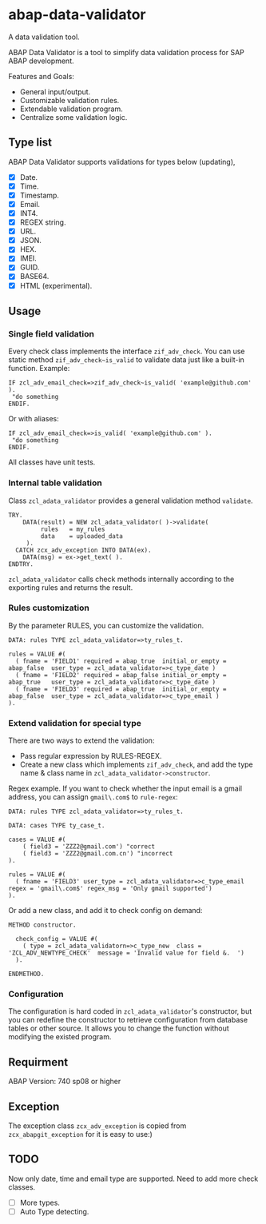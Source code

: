 # abap-data-validator
A data validation tool.

ABAP Data Validator is a tool to simplify data validation process for SAP ABAP development.

Features and Goals:
* General input/output.
* Customizable validation rules.
* Extendable validation program.
* Centralize some validation logic.

## Type list
ABAP Data Validator supports validations for types below (updating),
- [x] Date.
- [x] Time.
- [x] Timestamp.
- [x] Email.
- [x] INT4.
- [x] REGEX string.
- [x] URL.
- [x] JSON.
- [x] HEX.
- [x] IMEI.
- [x] GUID.
- [x] BASE64.
- [x] HTML (experimental).

## Usage

### Single field validation 
Every check class implements the interface `zif_adv_check`. You can use static method `zif_adv_check~is_valid` to validate data just like a built-in function. Example:
```abap
IF zcl_adv_email_check=>zif_adv_check~is_valid( 'example@github.com' ).
 "do something
ENDIF.
```
Or with aliases:
```abap
IF zcl_adv_email_check=>is_valid( 'example@github.com' ).
 "do something
ENDIF.
```
All classes have unit tests.

### Internal table validation
Class `zcl_adata_validator` provides a general validation method `validate`. 
```abap
TRY.
    DATA(result) = NEW zcl_adata_validator( )->validate(
         rules   = my_rules
         data    = uploaded_data
     ).
  CATCH zcx_adv_exception INTO DATA(ex).
    DATA(msg) = ex->get_text( ).
ENDTRY.    
```
`zcl_adata_validator` calls check methods internally according to the exporting rules and returns the result.

### Rules customization
By the parameter RULES, you can customize the validation.
```abap
DATA: rules TYPE zcl_adata_validator=>ty_rules_t.

rules = VALUE #(
  ( fname = 'FIELD1' required = abap_true  initial_or_empty = abap_false  user_type = zcl_adata_validator=>c_type_date )
  ( fname = 'FIELD2' required = abap_false initial_or_empty = abap_true   user_type = zcl_adata_validator=>c_type_date )
  ( fname = 'FIELD3' required = abap_true  initial_or_empty = abap_false  user_type = zcl_adata_validator=>c_type_email )
).
```
### Extend validation for special type
There are two ways to extend the validation:
* Pass regular expression by RULES-REGEX.
* Create a new class which implements `zif_adv_check`, and add the type name & class name in `zcl_adata_validator->constructor`.

Regex example. If you want to check whether the input email is a gmail address, you can assign `gmail\.com$` to `rule-regex`:

```abap
DATA: rules TYPE zcl_adata_validator=>ty_rules_t.

DATA: cases TYPE ty_case_t.

cases = VALUE #(
    ( field3 = 'ZZZ2@gmail.com') "correct
    ( field3 = 'ZZZ2@gmail.com.cn') "incorrect
).

rules = VALUE #(
  ( fname = 'FIELD3' user_type = zcl_adata_validator=>c_type_email regex = 'gmail\.com$' regex_msg = 'Only gmail supported')
).
```
Or add a new class, and add it to check config on demand: 
```abap
METHOD constructor.

  check_config = VALUE #(
    ( type = zcl_adata_validatorn=>c_type_new  class = 'ZCL_ADV_NEWTYPE_CHECK'  message = 'Invalid value for field &.  ')
  ).

ENDMETHOD.
 ```
### Configuration 
The configuration is hard coded in `zcl_adata_validator`'s constructor, but you can redefine the constructor to retrieve configuration from database tables or other source. It allows you to change the function without modifying the existed program.

## Requirment
ABAP Version: 740 sp08 or higher

## Exception
The exception class `zcx_adv_exception` is copied from `zcx_abapgit_exception` for it is easy to use:)

## TODO
Now only date, time and email type are supported. Need to add more check classes.
- [ ] More types.
- [ ] Auto Type detecting.
